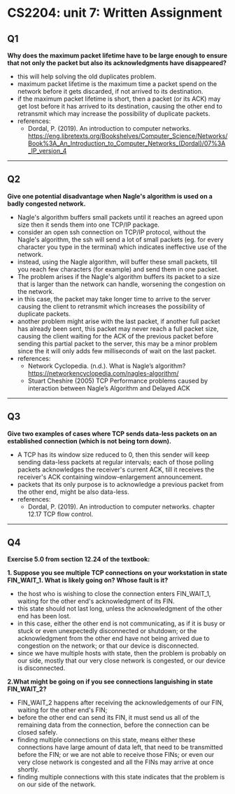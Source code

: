 # CS2204: unit 7: Written Assignment

## Q1

**Why does the maximum packet lifetime have to be large enough to ensure that not only the packet but also its acknowledgments have disappeared?**

-   this will help solving the old duplicates problem.
-   maximum packet lifetime is the maximum time a packet spend on the network before it gets discarded, if not arrived to its destination.
-   if the maximum packet lifetime is short, then a packet (or its ACK) may get lost before it has arrived to its destination, causing the other end to retransmit which may increase the possibility of duplicate packets.
-   references:
    -   Dordal, P. (2019). An introduction to computer networks.
        <https://eng.libretexts.org/Bookshelves/Computer_Science/Networks/Book%3A_An_Introduction_to_Computer_Networks_(Dordal)/07%3A_IP_version_4>

---

## Q2

**Give one potential disadvantage when Nagle's algorithm is used on a badly congested network.**

-   Nagle's algorithm buffers small packets until it reaches an agreed upon size then it sends them into one TCP/IP package.
-   consider an open ssh connection on TCP/IP protocol, without the Nagle's algorithm, the ssh will send a lot of small packets (eg. for every character you type in the terminal) which indicates ineffective use of the network.
-   instead, using the Nagle algorithm, will buffer these small packets, till you reach few characters (for example) and send them in one packet.
-   The problem arises if the Nagle's algorithm buffers its packet to a size that is larger than the network can handle, worsening the congestion on the network.
-   in this case, the packet may take longer time to arrive to the server causing the client to retransmit which increases the possibility of duplicate packets.
-   another problem might arise with the last packet, if another full packet has already been sent, this packet may never reach a full packet size, causing the client waiting for the ACK of the previous packet before sending this partial packet to the server, this may be a minor problem since the it will only adds few milliseconds of wait on the last packet.
-   references:
    -   Network Cyclopedia. (n.d.). What is Nagle’s algorithm? <https://networkencyclopedia.com/nagles-algorithm/>
    -   Stuart Cheshire (2005) TCP Performance problems caused by interaction between Nagle’s Algorithm and Delayed ACK

---

## Q3

**Give two examples of cases where TCP sends data-less packets on an established connection (which is not being torn down).**

-   A TCP has its window size reduced to 0, then this sender will keep sending data-less packets at regular intervals; each of those polling packets acknowledges the receiver's current ACK, till it receives the receiver's ACK containing window-enlargement announcement.
-   packets that its only purpose is to acknowledge a previous packet from the other end, might be also data-less.
-   references:
    -   Dordal, P. (2019). An introduction to computer networks. chapter 12.17 TCP flow control.

---

## Q4

**Exercise 5.0 from section 12.24 of the textbook:**

**1. Suppose you see multiple TCP connections on your workstation in state FIN_WAIT_1. What is likely going on? Whose fault is it?**

-   the host who is wishing to close the connection enters FIN_WAIT_1, waiting for the other end's acknowledgment of its FIN.
-   this state should not last long, unless the acknowledgment of the other end has been lost.
-   in this case, either the other end is not communicating, as if it is busy or stuck or even unexpectedly disconnected or shutdown; or the acknowledgment from the other end have not being arrived due to congestion on the network; or that our device is disconnected.
-   since we have multiple hosts with state, then the problem is probably on our side, mostly that our very close network is congested, or our device is disconnected.

**2.What might be going on if you see connections languishing in state FIN_WAIT_2?**

-   FIN_WAIT_2 happens after receiving the acknowledgements of our FIN, waiting for the other end's FIN;
-   before the other end can send its FIN, it must send us all of the remaining data from the connection, before the connection can be closed safely.
-   finding multiple connections on this state, means either these connections have large amount of data left, that need to be transmitted before the FIN; or we are not able to receive those FINs; or even our very close network is congested and all the FINs may arrive at once shortly.
-   finding multiple connections with this state indicates that the problem is on our side of the network.
